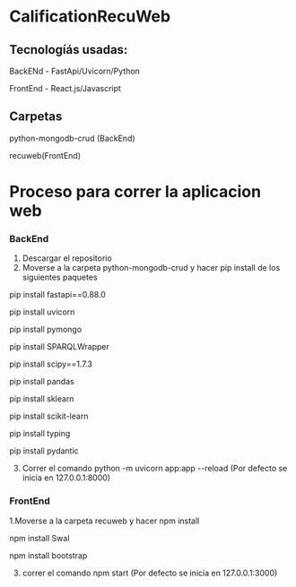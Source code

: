# CalificationRecuWeb
## Tecnologíás usadas:
BackENd - FastApi/Uvicorn/Python

FrontEnd - React.js/Javascript

## Carpetas 
python-mongodb-crud (BackEnd)

recuweb(FrontEnd)

# Proceso para correr la aplicacion web
### BackEnd
1. Descargar el repositorio
2. Moverse a la carpeta python-mongodb-crud y hacer pip install de los siguientes paquetes

pip install fastapi==0.88.0

pip install uvicorn

pip install pymongo

pip install SPARQLWrapper

pip install scipy==1.7.3

pip install pandas

pip install sklearn

pip install scikit-learn

pip install typing

pip install pydantic


3. Correr el comando python -m uvicorn app:app --reload (Por defecto se inicia en 127.0.0.1:8000)
### FrontEnd

1.Moverse a la carpeta recuweb y hacer npm install 

npm install Swal

npm install bootstrap

3. correr el comando npm start (Por defecto se inicia en 127.0.0.1:3000)
